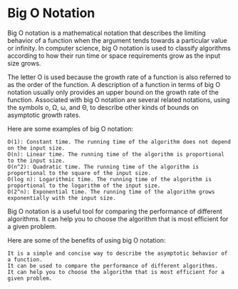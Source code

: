 # Big O Notation

Big O notation is a mathematical notation that describes the limiting behavior of a function when the argument tends towards a particular value or infinity. In computer science, big O notation is used to classify algorithms according to how their run time or space requirements grow as the input size grows.

The letter O is used because the growth rate of a function is also referred to as the order of the function. A description of a function in terms of big O notation usually only provides an upper bound on the growth rate of the function. Associated with big O notation are several related notations, using the symbols o, Ω, ω, and Θ, to describe other kinds of bounds on asymptotic growth rates.

Here are some examples of big O notation:

    O(1): Constant time. The running time of the algorithm does not depend on the input size.
    O(n): Linear time. The running time of the algorithm is proportional to the input size.
    O(n^2): Quadratic time. The running time of the algorithm is proportional to the square of the input size.
    O(log n): Logarithmic time. The running time of the algorithm is proportional to the logarithm of the input size.
    O(2^n): Exponential time. The running time of the algorithm grows exponentially with the input size.

Big O notation is a useful tool for comparing the performance of different algorithms. It can help you to choose the algorithm that is most efficient for a given problem.

Here are some of the benefits of using big O notation:

    It is a simple and concise way to describe the asymptotic behavior of a function.
    It can be used to compare the performance of different algorithms.
    It can help you to choose the algorithm that is most efficient for a given problem.
